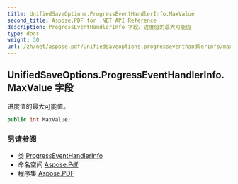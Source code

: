 ```yaml
---
title: UnifiedSaveOptions.ProgressEventHandlerInfo.MaxValue
second_title: Aspose.PDF for .NET API Reference
description: ProgressEventHandlerInfo 字段。进度值的最大可能值
type: docs
weight: 30
url: /zh/net/aspose.pdf/unifiedsaveoptions.progresseventhandlerinfo/maxvalue/
---
```

## UnifiedSaveOptions.ProgressEventHandlerInfo.MaxValue 字段

进度值的最大可能值。

```csharp
public int MaxValue;
```

### 另请参阅

* 类 [ProgressEventHandlerInfo](../)
* 命名空间 [Aspose.Pdf](../../../aspose.pdf/)
* 程序集 [Aspose.PDF](../../../)